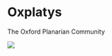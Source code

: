 # Oxplatys
The Oxford Planarian Community

![](https://github.com/jakke-neiro/oxplatys/oxfordplanarianlogo.png)
